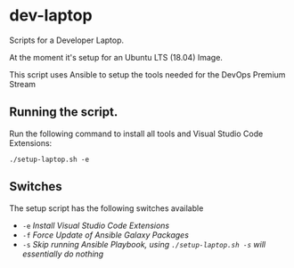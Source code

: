 # dev-laptop

Scripts for a Developer Laptop. 

At the moment it's setup for an Ubuntu LTS (18.04) Image. 

This script uses Ansible to setup the tools needed for the DevOps Premium Stream

## Running the script. 

Run the following command to install all tools and Visual Studio Code Extensions:

```
./setup-laptop.sh -e
```

## Switches
The setup script has the following switches available


- `-e` *Install Visual Studio Code Extensions*  
- `-f` *Force Update of Ansible Galaxy Packages*  
- `-s` *Skip running Ansible Playbook, using `./setup-laptop.sh -s` will essentially do nothing* 